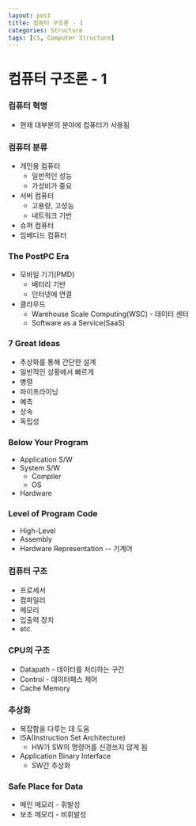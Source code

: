 ```yaml
---
layout: post
title: 컴퓨터 구조론 - 1
categories: Structure
tags: [CS, Computer Structure]
---
```


# 컴퓨터 구조론 - 1

### 컴퓨터 혁명

- 현재 대부분의 분야에 컴퓨터가 사용됨

### 컴퓨터 분류

- 개인용 컴퓨터
  - 일반적인 성능
  - 가성비가 중요
- 서버 컴퓨터
  - 고용량, 고성능
  - 네트워크 기반
- 슈퍼 컴퓨터
- 임베디드 컴퓨터

### The PostPC Era

- 모바일 기기(PMD)
  - 배터리 기반
  - 인터넷에 연결
- 클라우드
  - Warehouse Scale Computing(WSC) - 데이터 센터
  - Software as a Service(SaaS)

### 7 Great Ideas

- 추상화를 통해 간단한 설계
- 일반적인 상황에서 빠르게
- 병렬
- 파이프라이닝
- 예측
- 상속
- 독립성

### Below Your Program

- Application S/W
- System S/W
  - Compiler
  - OS
- Hardware

### Level of Program Code

- High-Level
- Assembly
- Hardware Representation -- 기계어

### 컴퓨터 구조

- 프로세서
- 컴파일러
- 메모리
- 입출력 장치
- etc.

### CPU의 구조

- Datapath - 데이터를 처리하는 구간
- Control - 데이터패스 제어
- Cache Memory

### 추상화

- 복잡함을 다루는 데 도움
- ISA(Instruction Set Architecture)
  - HW가 SW의 명령어를 신경쓰지 않게 됨
- Application Binary Interface
  - SW간 추상화

### Safe Place for Data

- 메인 메모리 - 휘발성
- 보조 메모리 - 비휘발성
